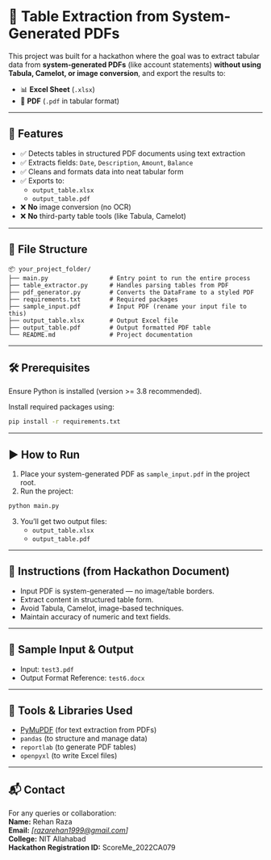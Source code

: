 # 📄 Table Extraction from System-Generated PDFs

This project was built for a hackathon where the goal was to extract tabular data from **system-generated PDFs** (like account statements) **without using Tabula, Camelot, or image conversion**, and export the results to:

- 📊 **Excel Sheet** (`.xlsx`)
- 📄 **PDF** (`.pdf` in tabular format)

---

## 🚀 Features

- ✅ Detects tables in structured PDF documents using text extraction
- ✅ Extracts fields: `Date`, `Description`, `Amount`, `Balance`
- ✅ Cleans and formats data into neat tabular form
- ✅ Exports to:
  - `output_table.xlsx`
  - `output_table.pdf`
- ❌ **No** image conversion (no OCR)
- ❌ **No** third-party table tools (like Tabula, Camelot)

---

## 📁 File Structure

```
📦 your_project_folder/
├── main.py                 # Entry point to run the entire process
├── table_extractor.py      # Handles parsing tables from PDF
├── pdf_generator.py        # Converts the DataFrame to a styled PDF
├── requirements.txt        # Required packages
├── sample_input.pdf        # Input PDF (rename your input file to this)
├── output_table.xlsx       # Output Excel file
├── output_table.pdf        # Output formatted PDF table
└── README.md               # Project documentation
```

---

## 🛠️ Prerequisites

Ensure Python is installed (version >= 3.8 recommended).

Install required packages using:

```bash
pip install -r requirements.txt
```

---

## ▶️ How to Run

1. Place your system-generated PDF as `sample_input.pdf` in the project root.
2. Run the project:

```bash
python main.py
```

3. You’ll get two output files:
   - `output_table.xlsx`
   - `output_table.pdf`

---

## 📌 Instructions (from Hackathon Document)

- Input PDF is system-generated — no image/table borders.
- Extract content in structured table form.
- Avoid Tabula, Camelot, image-based techniques.
- Maintain accuracy of numeric and text fields.

---

## 🧪 Sample Input & Output

- Input: `test3.pdf`  
- Output Format Reference: `test6.docx`

---

## 🧰 Tools & Libraries Used

- [PyMuPDF](https://pymupdf.readthedocs.io/en/latest/) (for text extraction from PDFs)
- `pandas` (to structure and manage data)
- `reportlab` (to generate PDF tables)
- `openpyxl` (to write Excel files)

---

## 📬 Contact

For any queries or collaboration:  
**Name:** Rehan Raza  
**Email:** *[razarehan1999@gmail.com]*  
**College:** NIT Allahabad  
**Hackathon Registration ID:** ScoreMe_2022CA079
